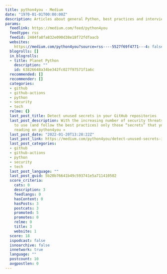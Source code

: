 ```yaml
---
title: python4you - Medium
date: "1970-01-01T00:00:00Z"
description: Articles about general Python, best practices and interviews. - Medium
params:
  feedlink: https://medium.com/feed/python4you
  feedtype: rss
  feedid: 2484fa8fa832e090d38e18f72fdfaacb
  websites:
    https://medium.com/python4you?source=rss----5527f69f4771---4: false
  blogrolls: []
  in_blogrolls:
  - title: Planet Python
    description: ""
    id: 63826648a34be342fc027f97571f1a6c
  recommended: []
  recommender: []
  categories:
  - github
  - github-actions
  - python
  - security
  - tech
  relme: {}
  last_post_title: Detect unused secrets in your GitHub repositories
  last_post_description: With the increasing number of security threats, it is important
    to use (and follow the best practices) only those “secrets” that you…Continue
    reading on python4you »
  last_post_date: "2022-01-20T13:28:22Z"
  last_post_link: https://medium.com/python4you/detect-unused-secrets-in-your-github-repositories-e74a8d4911c4?source=rss----5527f69f4771---4
  last_post_categories:
  - github
  - github-actions
  - python
  - security
  - tech
  last_post_language: ""
  last_post_guid: 5b20b76641b49c593741e5a711410502
  score_criteria:
    cats: 0
    description: 3
    feedlangs: 0
    hasContent: 0
    hasPosts: 3
    postcats: 3
    promoted: 5
    promotes: 0
    relme: 0
    title: 3
    website: 1
  score: 18
  ispodcast: false
  isnoarchive: false
  innetwork: true
  language: ""
  postcount: 10
  avgpostlen: 0
---
```

